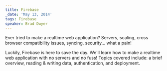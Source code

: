 ```yaml
---
title: Firebase
_date: 'May 13, 2014'
tags: Firebase
speaker: Brad Dwyer
---
```


Ever tried to make a realtime web application? Servers, scaling, cross browser
compatibility issues, syncing, security... what a pain!

Luckily, Firebase is here to save the day. We'll learn how to make a realtime
web application with no servers and no fuss! Topics covered include: a brief
overview, reading & writing data, authentication, and deployment.
